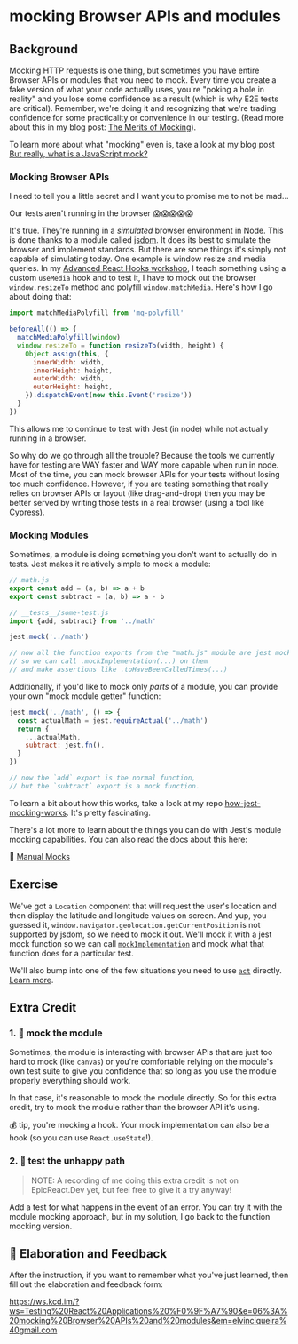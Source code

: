# mocking Browser APIs and modules

## Background

Mocking HTTP requests is one thing, but sometimes you have entire Browser APIs
or modules that you need to mock. Every time you create a fake version of what
your code actually uses, you're "poking a hole in reality" and you lose some
confidence as a result (which is why E2E tests are critical). Remember, we're
doing it and recognizing that we're trading confidence for some practicality or
convenience in our testing. (Read more about this in my blog post:
[The Merits of Mocking](https://kentcdodds.com/blog/the-merits-of-mocking)).

To learn more about what "mocking" even is, take a look at my blog post
[But really, what is a JavaScript mock?](https://kentcdodds.com/blog/but-really-what-is-a-javascript-mock)

### Mocking Browser APIs

I need to tell you a little secret and I want you to promise me to not be mad...

Our tests aren't running in the browser 😱😱😱😱😱

It's true. They're running in a _simulated_ browser environment in Node. This is
done thanks to a module called [jsdom](https://github.com/jsdom/jsdom). It does
its best to simulate the browser and implement standards. But there are some
things it's simply not capable of simulating today. One example is window resize
and media queries. In my
[Advanced React Hooks workshop](https://kentcdodds.com/workshops/advanced-react-hooks),
I teach something using a custom `useMedia` hook and to test it, I have to mock
out the browser `window.resizeTo` method and polyfill `window.matchMedia`.
Here's how I go about doing that:

```javascript
import matchMediaPolyfill from 'mq-polyfill'

beforeAll(() => {
  matchMediaPolyfill(window)
  window.resizeTo = function resizeTo(width, height) {
    Object.assign(this, {
      innerWidth: width,
      innerHeight: height,
      outerWidth: width,
      outerHeight: height,
    }).dispatchEvent(new this.Event('resize'))
  }
})
```

This allows me to continue to test with Jest (in node) while not actually
running in a browser.

So why do we go through all the trouble? Because the tools we currently have for
testing are WAY faster and WAY more capable when run in node. Most of the time,
you can mock browser APIs for your tests without losing too much confidence.
However, if you are testing something that really relies on browser APIs or
layout (like drag-and-drop) then you may be better served by writing those tests
in a real browser (using a tool like [Cypress](https://cypress.io)).

### Mocking Modules

Sometimes, a module is doing something you don't want to actually do in tests.
Jest makes it relatively simple to mock a module:

```javascript
// math.js
export const add = (a, b) => a + b
export const subtract = (a, b) => a - b

// __tests__/some-test.js
import {add, subtract} from '../math'

jest.mock('../math')

// now all the function exports from the "math.js" module are jest mock functions
// so we can call .mockImplementation(...) on them
// and make assertions like .toHaveBeenCalledTimes(...)
```

Additionally, if you'd like to mock only _parts_ of a module, you can provide
your own "mock module getter" function:

```javascript
jest.mock('../math', () => {
  const actualMath = jest.requireActual('../math')
  return {
    ...actualMath,
    subtract: jest.fn(),
  }
})

// now the `add` export is the normal function,
// but the `subtract` export is a mock function.
```

To learn a bit about how this works, take a look at my repo
[how-jest-mocking-works](https://github.com/kentcdodds/how-jest-mocking-works).
It's pretty fascinating.

There's a lot more to learn about the things you can do with Jest's module
mocking capabilities. You can also read the docs about this here:

📜 [Manual Mocks](https://jestjs.io/docs/en/manual-mocks)

## Exercise

We've got a `Location` component that will request the user's location and then
display the latitude and longitude values on screen. And yup, you guessed it,
`window.navigator.geolocation.getCurrentPosition` is not supported by jsdom, so
we need to mock it out. We'll mock it with a jest mock function so we can call
[`mockImplementation`](https://jestjs.io/docs/en/mock-function-api#mockfnmockimplementationfn)
and mock what that function does for a particular test.

We'll also bump into one of the few situations you need to use
[`act`](https://reactjs.org/docs/test-utils.html#act) directly.
[Learn more](https://kentcdodds.com/blog/fix-the-not-wrapped-in-act-warning).

## Extra Credit

### 1. 💯 mock the module

Sometimes, the module is interacting with browser APIs that are just too hard to
mock (like `canvas`) or you're comfortable relying on the module's own test
suite to give you confidence that so long as you use the module properly
everything should work.

In that case, it's reasonable to mock the module directly. So for this extra
credit, try to mock the module rather than the browser API it's using.

💰 tip, you're mocking a hook. Your mock implementation can also be a hook (so
you can use `React.useState`!).

### 2. 💯 test the unhappy path

> NOTE: A recording of me doing this extra credit is not on EpicReact.Dev yet,
> but feel free to give it a try anyway!

Add a test for what happens in the event of an error. You can try it with the
module mocking approach, but in my solution, I go back to the function mocking
version.

## 🦉 Elaboration and Feedback

After the instruction, if you want to remember what you've just learned, then
fill out the elaboration and feedback form:

https://ws.kcd.im/?ws=Testing%20React%20Applications%20%F0%9F%A7%90&e=06%3A%20mocking%20Browser%20APIs%20and%20modules&em=elvinciqueira%40gmail.com
